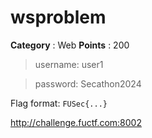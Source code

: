 # wsproblem

**Category** : Web
**Points** : 200

> 	username: user1

> 	

> 	password: Secathon2024

Flag format: `FUSec{...}`

http://challenge.fuctf.com:8002